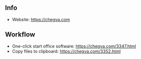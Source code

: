 ## Info
- Website: https://chegva.com

## Workflow
- One-click start office software: https://chegva.com/3347.html 
- Copy files to clipboard: https://chegva.com/3352.html
